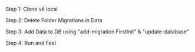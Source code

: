 Step 1: Clone về local


Step 2: Delete Folder Migrations in Data


Step 3: Add Data to DB using "add-migration FirstInit" & "update-database"


Step 4: Run and Feel

